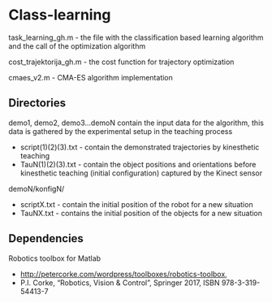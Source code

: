 
# Class-learning

task_learning_gh.m - the file with the classification based learning algorithm and the call of the optimization algorithm

cost_trajektorija_gh.m - the cost function for trajectory optimization

cmaes_v2.m - CMA-ES algorithm implementation


## Directories

demo1, demo2, demo3...demoN contain the input data for the algorithm, this data is gathered by the experimental setup in the teaching process

- script(1)(2)(3).txt - contain the demonstrated trajectories by kinesthetic
                        teaching               
- TauN(1)(2)(3).txt - contain the object positions and orientations before
                      kinesthetic teaching (initial configuration) captured by the Kinect sensor
 
 demoN/konfigN/
- scriptX.txt - contain the initial position of the robot for a new
                situation
- TauNX.txt - contains the initial position of the objects for a new
              situation


## Dependencies

Robotics toolbox for Matlab
- http://petercorke.com/wordpress/toolboxes/robotics-toolbox,
- P.I. Corke, “Robotics, Vision & Control”, Springer 2017, ISBN 978-3-319-54413-7

